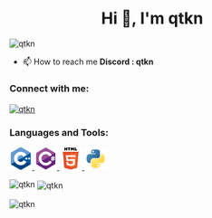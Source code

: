 <h1 align="center">Hi 👋, I'm qtkn</h1>
<p align="left"> <img src="https://komarev.com/ghpvc/?username=qtkn&label=Profile%20views&color=0e75b6&style=flat" alt="qtkn" /> </p>

- 📫 How to reach me **Discord : qtkn**

<h3 align="left">Connect with me:</h3>
<p align="left">
<a href="https://www.youtube.com/channel/UCaDgQL-9q-4x_-IKaUA6QWQ" target="blank"><img align="center" src="https://raw.githubusercontent.com/rahuldkjain/github-profile-readme-generator/master/src/images/icons/Social/youtube.svg" alt="qtkn" height="30" width="40" /></a>
</p>

<h3 align="left">Languages and Tools:</h3>
<p align="left"> <a href="https://www.w3schools.com/cpp/" target="_blank" rel="noreferrer"> <img src="https://raw.githubusercontent.com/devicons/devicon/master/icons/cplusplus/cplusplus-original.svg" alt="cplusplus" width="40" height="40"/> </a> <a href="https://www.w3schools.com/cs/" target="_blank" rel="noreferrer"> <img src="https://raw.githubusercontent.com/devicons/devicon/master/icons/csharp/csharp-original.svg" alt="csharp" width="40" height="40"/> </a> <a href="https://www.w3.org/html/" target="_blank" rel="noreferrer"> <img src="https://raw.githubusercontent.com/devicons/devicon/master/icons/html5/html5-original-wordmark.svg" alt="html5" width="40" height="40"/> </a> <a href="https://www.python.org" target="_blank" rel="noreferrer"> <img src="https://raw.githubusercontent.com/devicons/devicon/master/icons/python/python-original.svg" alt="python" width="40" height="40"/> </a> </p>

<p><img align="left" src="https://github-readme-stats.vercel.app/api/top-langs?username=qtkn&show_icons=true&locale=en&layout=compact" alt="qtkn" /></p>

<p>&nbsp;<img align="center" src="https://github-readme-stats.vercel.app/api?username=qtkn&show_icons=true&locale=en" alt="qtkn" /></p>

<p><img align="center" src="https://github-readme-streak-stats.herokuapp.com/?user=qtkn&" alt="qtkn" /></p>

